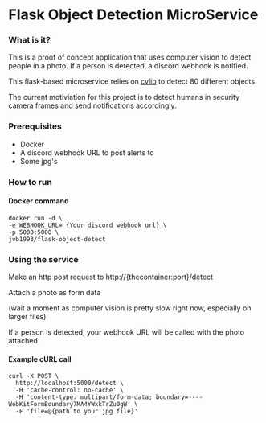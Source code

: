 # Flask Object Detection MicroService

### What is it? 

This is a proof of concept application that uses computer vision to detect people in a photo. If a person is detected, a discord webhook is notified.

This flask-based microservice relies on [cvlib](https://www.cvlib.net/) to detect 80 different objects.

The current motiviation for this project is to detect humans in security camera frames and send notifications accordingly.

### Prerequisites
 - Docker
 - A discord webhook URL to post alerts to
 - Some jpg's

### How to run

#### Docker command
    docker run -d \
    -e WEBHOOK_URL= {Your discord webhook url} \
    -p 5000:5000 \
    jvb1993/flask-object-detect

### Using the service

Make an http post request to http://{thecontainer:port}/detect

Attach a photo as form data 

(wait a moment as computer vision is pretty slow right now, especially on larger files)

If a person is detected, your webhook URL will be called with the photo attached

#### Example cURL call

```
curl -X POST \
  http://localhost:5000/detect \
  -H 'cache-control: no-cache' \
  -H 'content-type: multipart/form-data; boundary=----WebKitFormBoundary7MA4YWxkTrZu0gW' \
  -F 'file=@{path to your jpg file}'
```
